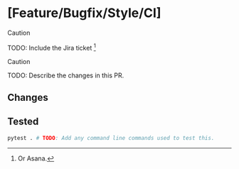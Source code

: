 # [Feature/Bugfix/Style/CI] <Pull Request Title>
> [!CAUTION]
> TODO: Include the Jira ticket [^1]

> [!CAUTION]
> TODO: Describe the changes in this PR.

## Changes
## Tested
```bash
pytest . # TODO: Add any command line commands used to test this.
```

[^1]: Or Asana.
